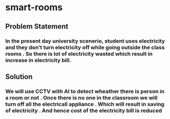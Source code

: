 # smart-rooms
## Problem Statement
### In the present day university scenerio, student uses electricity and they don’t turn electricity off while going outside the class rooms . So there is lot of electricity wasted which result in increase in electricity bill. 
## Solution
###  We will use CCTV with AI to detect wheather there is person in a room or not . Once there is no one in the classroom we will turn off all the electricall appliance . Which will result in saving of electricity . And hence cost of the electricity bill is reduced
